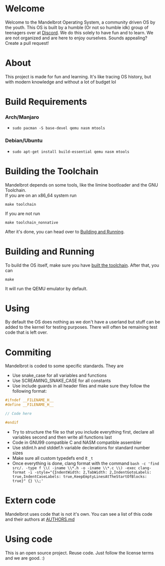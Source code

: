 # Welcome
Welcome to the Mandelbrot Operating System, a community driven OS by the youth. 
This OS is built by a humble (Or not so humble idk) group of teenagers over at [Discord](https://discord.gg/W523cD3Q3P). 
We do this solely to have fun and to learn. 
We are not organized and are here to enjoy ourselves. 
Sounds appealing? Create a pull request!

# About 
This project is made for fun and learning.
It's like tracing OS history, but with modern knowledge and without a lot of budget lol

# Build Requirements

### Arch/Manjaro
- `sudo pacman -S base-devel qemu nasm mtools`

### Debian/Ubuntu
- `sudo apt-get install build-essential qemu nasm mtools`

# Building the Toolchain
Mandelbrot depends on some tools, like the limine bootloader and the GNU Toolchain.  
If you are on an x86\_64 system run  
```
make toolchain
```  
If you are not run
```
make toolchain_nonnative
```  
After it's done, you can head over to [Building and Running](#building-and-running).

# Building and Running
To build the OS itself, make sure you have [built the toolchain](#building-the-toolchain). After that, you can

```
make
```   
It will run the QEMU emulator by default.   

# Using
By default the OS does nothing as we don't have a userland but stuff can be added to the kernel for testing purposes. There will often be remaining test code that is left over.

# Commiting
Mandelbrot is coded to some specific standards. They are

- Use snake\_case for all variables and functions  
- Use SCREAMING\_SNAKE\_CASE for all constants  
- Use include guards in all header files and make sure they follow the following format:
```c
#ifndef __FILENAME_H__
#define __FILENAME_H__

// Code here

#endif

```   
- Try to structure the file so that you include everything first, declare all variables second and then write all functions last   
- Code in GNU99 compatible C and NASM compatible assembler
- Use stdint.h and stddef.h variable declerations for standard number sizes
- Make sure all custom typedefs end it `_t` 
- Once everything is done, clang format with the command `bash -c 'find src/. -type f \\( -iname \\*.h -o -iname \\*.c \\) -exec clang-format -i -style="{IndentWidth: 2,TabWidth: 2,IndentGotoLabels: true,IndentCaseLabels: true,KeepEmptyLinesAtTheStartOfBlocks: true}" {} \\;'`


# Extern code
Mandelbrot uses code that is not it's own. You can see a list of this code and their authors at [AUTHORS.md](/AUTHORS.md)

# Using code
This is an open source project. Reuse code. Just follow the license terms and we are good. :)

